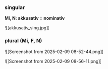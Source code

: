### singular
**Mi, N: akkusativ = nominativ**

![[akkusativ_sing.jpg]]

### plural (Mi, F, N)

![[Screenshot from 2025-02-09 08-52-44.png]]

![[Screenshot from 2025-02-09 08-56-11.png]]
